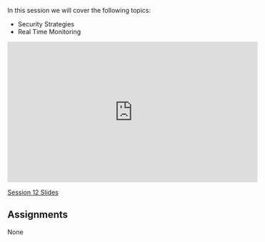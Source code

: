 In this session we will cover the following topics:

- Security Strategies
- Real Time Monitoring

<iframe width="560" height="315" src="https://www.youtube.com/embed/9jZ95re5GuQ" title="YouTube video player" frameborder="0" allow="accelerometer; autoplay; clipboard-write; encrypted-media; gyroscope; picture-in-picture; web-share" allowfullscreen></iframe>

[Session 12 Slides](https://docs.google.com/presentation/d/1qwSV1fxlmDmGb3w0lhHFDAJFEKSApdEpF8QtHMRMfOE/edit#slide=id.p9)

## Assignments
None